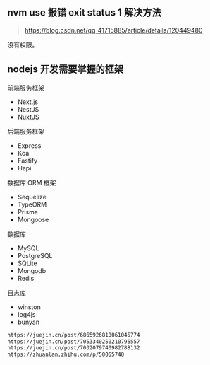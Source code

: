 ## nvm use 报错 exit status 1 解决方法

> https://blog.csdn.net/qq_41715885/article/details/120449480

没有权限。

## nodejs 开发需要掌握的框架

前端服务框架

- Next.js
- NestJS
- NuxtJS

后端服务框架

- Express
- Koa
- Fastify
- Hapi

数据库 ORM 框架

- Sequelize
- TypeORM
- Prisma
- Mongoose

数据库

- MySQL
- PostgreSQL
- SQLite
- Mongodb
- Redis

日志库

- winston
- log4js
- bunyan

```markdown
https://juejin.cn/post/6865926810061045774
https://juejin.cn/post/7053340250210795557
https://juejin.cn/post/7032079740982788132
https://zhuanlan.zhihu.com/p/50055740
```
